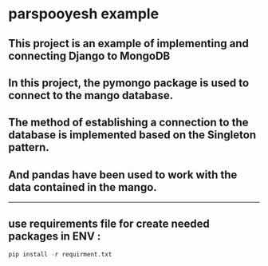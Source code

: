 # parspooyesh example

## This project is an example of implementing and connecting Django to MongoDB 
## In this project, the pymongo package is used to connect to the mango database.
## The method of establishing a connection to the database is implemented based on the Singleton pattern.
## And pandas have been used to work with the data contained in the mango.

-----

## use requirements file for create needed packages in ENV :
```python 
pip install -r requirment.txt
```
